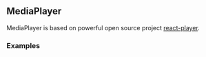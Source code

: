 ## MediaPlayer

MediaPlayer is based on powerful open source project [react-player](https://github.com/CookPete/react-player).

### Examples
